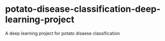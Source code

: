 # potato-disease-classification-deep-learning-project
A deep learning project for potato disaese classification
